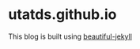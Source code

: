 # utatds.github.io
This blog is built using [beautiful-jekyll](http://deanattali.com/beautiful-jekyll)
